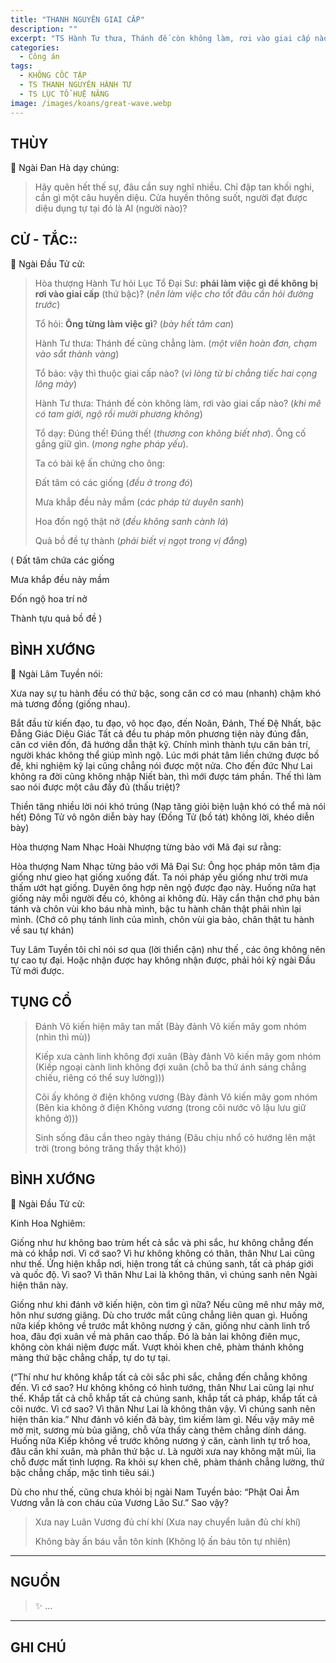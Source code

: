 ```yaml
---
title: "THANH NGUYÊN GIAI CẤP"
description: ""
excerpt: "TS Hành Tư thưa, Thánh đế còn không làm, rơi vào giai cấp nào?"
categories:
  - Công án
tags:
  - KHÔNG CỐC TẬP
  - TS THANH NGUYÊN HÀNH TƯ
  - TS LỤC TỔ HUỆ NĂNG
image: /images/koans/great-wave.webp
---
```


## THÙY

📢 Ngài Đan Hà dạy chúng:

> Hãy quên hết thế sự, đâu cần suy nghĩ nhiều.
> Chỉ đập tan khối nghi, cần gì một câu huyền diệu.
> Cửa huyền thông suốt, người đạt được diệu dụng tự tại đó là AI (người nào)?

## CỬ - TẮC::

📢 Ngài Đầu Tử cử:

> Hòa thượng Hành Tư hỏi Lục Tổ Đại Sư: **phải làm việc gì để không bị rơi vào giai cấp** (thứ bậc)? (_nên làm việc cho tốt đâu cần hỏi đường trước_)
>
> Tổ hỏi: **Ông từng làm việc gì**? (_bày hết tâm can_)
>
> Hành Tư thưa: Thánh đế cũng chẳng làm. (_một viên hoàn đơn, chạm vào sắt thành vàng_)
>
> Tổ bảo: vậy thì thuộc giai cấp nào? (_vì lòng từ bi chẳng tiếc hai cọng lông mày_)
>
> Hành Tư thưa: Thánh đế còn không làm, rơi vào giai cấp nào? (_khi mê có tam giới, ngộ rồi mười phương không_)
>
> Tổ dạy: Đúng thế! Đúng thế! (_thương con không biết nhơ_). Ông cố gắng giữ gìn. (_mong nghe pháp yếu_). 
> 
> Ta có bài kệ ấn chứng cho ông:
>
> Đất tâm có các giống (_đều ở trong đó_)
> 
> Mưa khắp đều nảy mầm (_các pháp từ duyên sanh_)
> 
> Hoa đốn ngộ thật nở (_đều không sanh cành lá_)
> 
> Quả bồ đề tự thành (_phải biết vị ngọt trong vị đắng_)

(
Đất tâm chứa các giống

Mưa khắp đều nảy mầm

Đốn ngộ hoa trí nở

Thành tựu quả bồ đề
)

## BÌNH XƯỚNG

📢 Ngài Lâm Tuyền nói:

Xưa nay sự tu hành đều có thứ bậc, song căn cơ có mau (nhanh) chậm khó mà tương đồng (giống nhau).

Bắt đầu từ kiến đạo, tu đạo, vô học đạo, đến Noãn, Đảnh, Thế Đệ Nhất, bậc Đẳng Giác Diệu Giác 
Tất cả đều tu pháp môn phương tiện này đúng đắn, căn cơ viên đốn, đã hướng dẫn thật kỹ.
Chính mình thành tựu căn bản trí, người khác không thể giúp mình ngộ. 
Lúc mới phát tâm liền chứng được bồ đề, khi nghiệm kỹ lại cũng chẳng nói được một nửa. 
Cho đến đức Như Lai không ra đời cũng không nhập Niết bàn, thì mới được tám phần. 
Thế thì làm sao nói được một câu đầy đủ (thấu triệt)?

Thiền tăng nhiều lời nói khó trúng (Nạp tăng giỏi biện luận khó có thể mà nói hết)
Đông Tử vô ngôn diễn bày hay (Đồng Tử (bồ tát) không lời, khéo diễn bày)

Hòa thượng Nam Nhạc Hoài Nhượng từng bảo với Mã đại sư rằng:

Hòa thượng Nam Nhạc từng bảo với Mã Đại Sư:
Ông học pháp môn tâm địa giống như gieo hạt giống xuống đất.
Ta nói pháp yếu giống như trời mưa thấm ướt hạt giống.
Duyên ông hợp nên ngộ được đạo này.
Huống nữa hạt giống này mỗi người đều có, không ai không đủ.
Hãy cẩn thận chớ phụ bản tánh và chôn vùi kho báu nhà mình, bậc tu hành chân thật phải nhìn lại mình.
(Chớ cô phụ tánh linh của mình, chôn vùi gia bảo, chân thật tu hành về sau tự khán)

Tuy Lâm Tuyền tôi chỉ nói sơ qua (lời thiển cận) như thế , các ông không nên tự cao tự đại. 
Hoặc nhận được hay không nhận được, phải hỏi kỹ ngài Đầu Tử mới được.

## TỤNG CỔ

> Đánh Võ kiến hiện mây tan mất (Bày đảnh Vô kiến mây gom nhóm (nhìn thì mù))
>
> Kiếp xưa cành linh không đợi xuân (Bày đảnh Vô kiến mây gom nhóm (Kiếp ngoại cành linh không đợi xuân (chỗ ba thứ ánh sáng chẳng chiếu, riêng có thể suy lường)))
>
> Cõi ấy không ở điện không vương (Bày đảnh Vô kiến mây gom nhóm (Bên kia không ở điện Không vương (trong cõi nước vô lậu lưu giữ không ở)))
>
> Sinh sống đâu cần theo ngày tháng (Đâu chịu nhổ cỏ hướng lên mặt trời (trong bóng trăng thấy thật khó))

## BÌNH XƯỚNG

📢 Ngài Đầu Tử cử:

Kinh Hoa Nghiêm: 

Giống như hư không bao trùm hết cả sắc và phi sắc, hư không chẳng đến mà có khắp nơi. 
Vì cớ sao? 
Vì hư không không có thân, thân Như Lai cũng như thế. 
Ứng hiện khắp nơi, hiện trong tất cả chúng sanh, tất cả pháp giới và quốc độ. 
Vì sao? 
Vì thân Như Lai là không thân, vì chúng sanh nên Ngài hiện thân này.

Giống như khi đánh vỡ kiến hiện, còn tìm gì nữa? 
Nếu cũng mê như mây mờ, hôn như sương giăng. 
Dù cho trước mắt cũng chẳng liên quan gì. 
Huống nữa kiếp không về trước mắt không nương ý căn, giống như cành linh trổ hoa, đâu đợi xuân về mà phân cao thấp. 
Đó là bản lai không điên mục, không còn khái niệm được mất. 
Vượt khỏi khen chê, phàm thánh không màng thứ bậc chẳng chấp, tự do tự tại.

(“Thí như hư không khắp tất cả cõi sắc phi sắc, chẳng đến chẳng không đến. Vì cớ sao? Hư không không có hình tướng, thân Như Lai cũng lại như thế. 
Khắp tất cả chỗ khắp tất cả chúng sanh, khắp tất cả pháp, khắp tất cả cõi nước. Vì cớ sao? Vì thân Như Lai là không thân vậy. Vì chúng sanh nên hiện thân kia.”
Như đảnh vô kiến đã bày, tìm kiếm làm gì. Nếu vậy mây mê mờ mịt, sương mù bủa giăng, chỗ vừa thấy càng thêm chẳng dính dáng.
Huống nữa Kiếp không về trước không nương ý căn, cành linh tự trổ hoa, đâu cần khí xuân, mà phân thứ bậc ư. 
Là người xưa nay không mặt mũi, lìa chỗ được mất tình lượng. 
Ra khỏi sự khen chê, phàm thánh chẳng lường, thứ bậc chẳng chấp, mặc tình tiêu sái.)

Dù cho như thế, cũng chưa khỏi bị ngài Nam Tuyền bảo: “Phật Oai Âm Vương vẫn là con cháu của Vương Lão Sư.” Sao vậy?

> Xưa nay Luân Vương đủ chí khí (Xưa nay chuyển luân đủ chí khí)
>
> Không bày ấn báu vẫn tôn kính (Không lộ ấn báu tôn tự nhiên)
> 
<hr class="blog-rule" />

## NGUỒN

> ✨ ...

<hr class="blog-rule" />

## GHI CHÚ

[^1]: ⭐️ <a href="http://thuongchieu.net/index.php/phapthoai/suphu/4645-tshanhtu" target="_blank">🔗 TS THANH NGUYÊN HÀNH TƯ</a>

[^2]: ⭐️ <a href="https://quangduc.com/p157a72133/quyen-05-luc-to-hue-nang-va-phap-he" target="_blank">🔗 TS LỤC TỔ HUỆ NĂNG</a>
